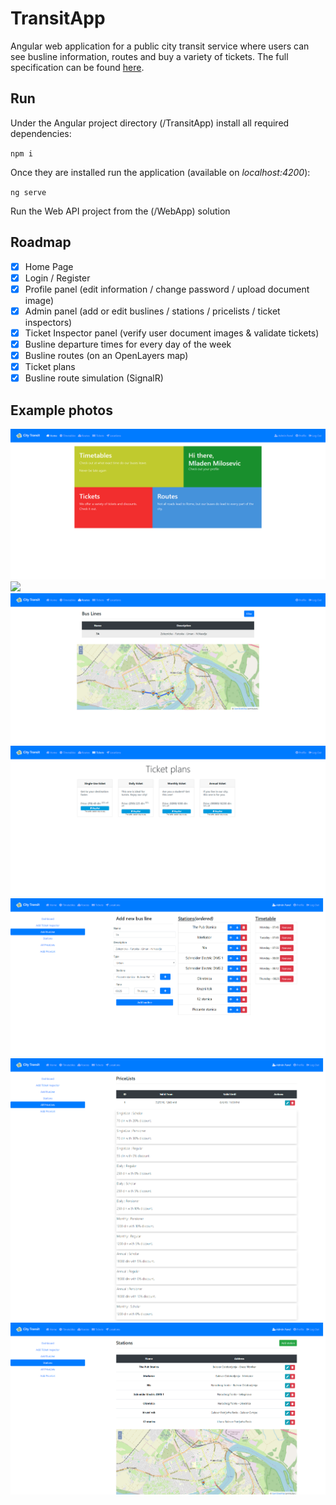 # TransitApp
Angular web application for a public city transit service where users can see busline information, routes and buy a variety of tickets.
The full specification can be found [here](./specification.pdf).

## Run
Under the Angular project directory (/TransitApp) install all required dependencies:

`npm i`

Once they are installed run the application (available on *localhost:4200*):

`ng serve` 

Run the Web API project from the (/WebApp) solution

## Roadmap

- [x] Home Page
- [x] Login / Register
- [x] Profile panel (edit information / change password / upload document image)
- [x] Admin panel (add or edit buslines / stations / pricelists / ticket inspectors)
- [x] Ticket Inspector panel (verify user document images & validate tickets)
- [x] Busline departure times for every day of the week
- [x] Busline routes (on an OpenLayers map)
- [x] Ticket plans
- [x] Busline route simulation (SignalR)

## Example photos
![](./TransitApp/photos/homepage.png)
![](./TransitApp/photos/locations.gif)
![](./TransitApp/photos/routes.png)
![](./TransitApp/photos/tickets.png)
![](./TransitApp/photos/add_busline.png)
![](./TransitApp/photos/pricelist.png)
![](./TransitApp/photos/stations.png)